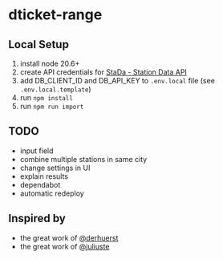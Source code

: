 # dticket-range

## Local Setup

1. install node 20.6+
1. create API credentials for [StaDa - Station Data API](https://developers.deutschebahn.com/db-api-marketplace/apis/product/stada/api/51622)
1. add DB_CLIENT_ID and DB_API_KEY to `.env.local` file (see `.env.local.template`)
1. run `npm install`
1. run `npm run import`

## TODO

- input field
- combine multiple stations in same city
- change settings in UI
- explain results
- dependabot
- automatic redeploy

## Inspired by

- the great work of [@derhuerst](https://github.com/derhuerst)
- the great work of [@juliuste](https://github.com/juliuste)
